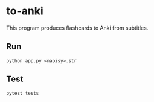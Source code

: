 # to-anki
This program produces flashcards to Anki from subtitles.

## Run

```
python app.py <napisy>.str
```

## Test

```shell
pytest tests
```